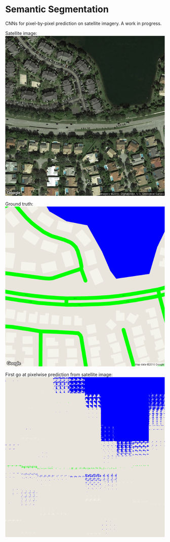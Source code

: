 # Semantic Segmentation

CNNs for pixel-by-pixel prediction on satellite imagery. A work in progress.

Satellite image:
![Image](/images_for_readme/lat_26.23319,long_-80.2906_satellite.png)

Ground truth:
![Image](/images_for_readme/lat_26.23319,long_-80.2906_segmented.png)

First go at pixelwise prediction from satellite image:
![Image](/images_for_readme/lat_26.23319,long_-80.2906_segmented_pred.png)
